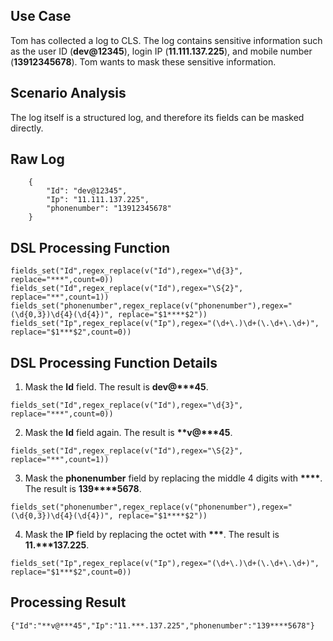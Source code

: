 ## Use Case

Tom has collected a log to CLS. The log contains sensitive information such as the user ID (**dev@12345**), login IP (**11.111.137.225**), and mobile number (**13912345678**). Tom wants to mask these sensitive information.

## Scenario Analysis

The log itself is a structured log, and therefore its fields can be masked directly.

## Raw Log
``` 
    {
        "Id": "dev@12345",
        "Ip": "11.111.137.225",
        "phonenumber": "13912345678"
    }
```

## DSL Processing Function

```
fields_set("Id",regex_replace(v("Id"),regex="\d{3}", replace="***",count=0))
fields_set("Id",regex_replace(v("Id"),regex="\S{2}", replace="**",count=1))
fields_set("phonenumber",regex_replace(v("phonenumber"),regex="(\d{0,3})\d{4}(\d{4})", replace="$1****$2"))
fields_set("Ip",regex_replace(v("Ip"),regex="(\d+\.)\d+(\.\d+\.\d+)", replace="$1***$2",count=0))
```

## DSL Processing Function Details 

1. Mask the **Id** field. The result is **dev@\*\*\*45**.
```
fields_set("Id",regex_replace(v("Id"),regex="\d{3}", replace="***",count=0))
```
2. Mask the **Id** field again. The result is **\*\*v@\*\*\*45**.
```
fields_set("Id",regex_replace(v("Id"),regex="\S{2}", replace="**",count=1))
```
3. Mask the **phonenumber** field by replacing the middle 4 digits with **\*\*\*\***. The result is **139\*\*\*\*5678**.
```
fields_set("phonenumber",regex_replace(v("phonenumber"),regex="(\d{0,3})\d{4}(\d{4})", replace="$1****$2"))
```
4. Mask the **IP** field by replacing the octet with **\*\*\***. The result is **11.\*\*\*137.225**.
```
fields_set("Ip",regex_replace(v("Ip"),regex="(\d+\.)\d+(\.\d+\.\d+)", replace="$1***$2",count=0))
```

## Processing Result

```
{"Id":"**v@***45","Ip":"11.***.137.225","phonenumber":"139****5678"} 
```

